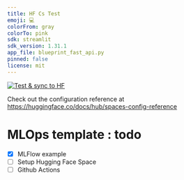 ```yaml
---
title: HF Cs Test
emoji: 💻
colorFrom: gray
colorTo: pink
sdk: streamlit
sdk_version: 1.31.1
app_file: blueprint_fast_api.py
pinned: false
license: mit
---
```


[![Test & sync to HF](https://github.com/sycod/OC_P5_SoF/actions/workflows/main.yaml/badge.svg?event=push)](https://github.com/sycod/OC_P5_SoF/actions/workflows/main.yaml)

Check out the configuration reference at https://huggingface.co/docs/hub/spaces-config-reference

# MLOps template : todo

- [x] MLFlow example
- [ ] Setup Hugging Face Space  
- [ ] Github Actions  
